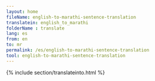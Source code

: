 ```yaml
---
layout: home
fileName: english-to-marathi-sentence-translation
translatein: english_to_marathi
folderName : translate
lang: es
from: en
to: mr
permalink: /es/english-to-marathi-sentence-translation
tool: english-to-marathi-sentence-translation
---
```

{% include section/translateinto.html %}